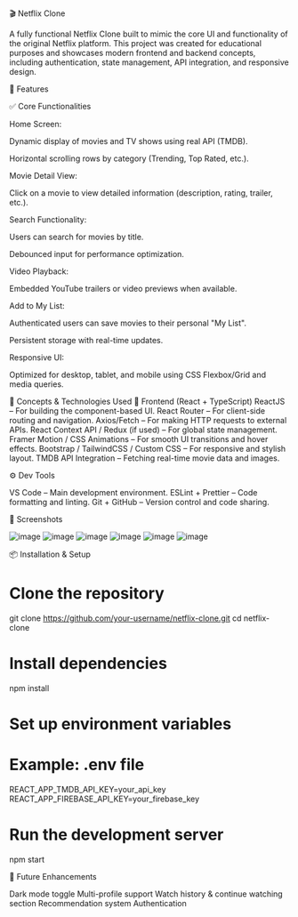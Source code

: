 

🎬 Netflix Clone

A fully functional Netflix Clone built to mimic the core UI and functionality of the original Netflix platform. This project was created for educational purposes and showcases modern frontend and backend concepts, including authentication, state management, API integration, and responsive design.

🚀 Features

✅ Core Functionalities

Home Screen:

Dynamic display of movies and TV shows using real API (TMDB).

Horizontal scrolling rows by category (Trending, Top Rated, etc.).

Movie Detail View:

Click on a movie to view detailed information (description, rating, trailer, etc.).

Search Functionality:

Users can search for movies by title.

Debounced input for performance optimization.

Video Playback:

Embedded YouTube trailers or video previews when available.

Add to My List:

Authenticated users can save movies to their personal "My List".

Persistent storage with real-time updates.

Responsive UI:

Optimized for desktop, tablet, and mobile using CSS Flexbox/Grid and media queries.

🧠 Concepts & Technologies Used
📱 Frontend (React + TypeScript)
ReactJS – For building the component-based UI.
React Router – For client-side routing and navigation.
Axios/Fetch – For making HTTP requests to external APIs.
React Context API / Redux (if used) – For global state management.
Framer Motion / CSS Animations – For smooth UI transitions and hover effects.
Bootstrap / TailwindCSS / Custom CSS – For responsive and stylish layout.
TMDB API Integration – Fetching real-time movie data and images.

⚙️ Dev Tools

VS Code – Main development environment.
ESLint + Prettier – Code formatting and linting.
Git + GitHub – Version control and code sharing.

📸 Screenshots

![image](https://github.com/user-attachments/assets/f7fac2a0-0eff-41a5-abd3-9d6f6e173e2d)
![image](https://github.com/user-attachments/assets/8d12a628-536a-4172-85f4-60bd6a2ed9cf)
![image](https://github.com/user-attachments/assets/53a3451a-c01a-4c4d-88d9-268608cb998a)
![image](https://github.com/user-attachments/assets/4a0b7d7a-d830-4c55-9ca4-6b471971dc5a)
![image](https://github.com/user-attachments/assets/6f3f703a-adf1-4163-a670-3f2a4ead96cc)
![image](https://github.com/user-attachments/assets/4fb7408e-aaa0-4b9d-b377-b17ef24588eb)





📦 Installation & Setup

# Clone the repository
git clone https://github.com/your-username/netflix-clone.git
cd netflix-clone

# Install dependencies
npm install

# Set up environment variables
# Example: .env file
REACT_APP_TMDB_API_KEY=your_api_key
REACT_APP_FIREBASE_API_KEY=your_firebase_key

# Run the development server
npm start

📝 Future Enhancements

Dark mode toggle
Multi-profile support
Watch history & continue watching section
Recommendation system
Authentication


